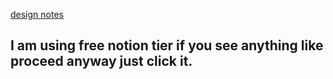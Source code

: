 [design notes](https://www.notion.so/API-Design-251a448d8bf880e29ea2dad21851b574)
## I am using free notion tier if you see anything like proceed anyway just click it.


